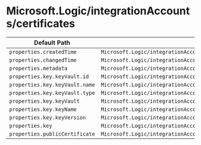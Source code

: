 # Microsoft.Logic/integrationAccounts/certificates

| Default Path | Alias |
|---|---|
| `properties.createdTime` | `Microsoft.Logic/integrationAccounts/certificates/createdTime` |
| `properties.changedTime` | `Microsoft.Logic/integrationAccounts/certificates/changedTime` |
| `properties.metadata` | `Microsoft.Logic/integrationAccounts/certificates/metadata` |
| `properties.key.keyVault.id` | `Microsoft.Logic/integrationAccounts/certificates/key.keyVault.id` |
| `properties.key.keyVault.name` | `Microsoft.Logic/integrationAccounts/certificates/key.keyVault.name` |
| `properties.key.keyVault.type` | `Microsoft.Logic/integrationAccounts/certificates/key.keyVault.type` |
| `properties.key.keyVault` | `Microsoft.Logic/integrationAccounts/certificates/key.keyVault` |
| `properties.key.keyName` | `Microsoft.Logic/integrationAccounts/certificates/key.keyName` |
| `properties.key.keyVersion` | `Microsoft.Logic/integrationAccounts/certificates/key.keyVersion` |
| `properties.key` | `Microsoft.Logic/integrationAccounts/certificates/key` |
| `properties.publicCertificate` | `Microsoft.Logic/integrationAccounts/certificates/publicCertificate` |

